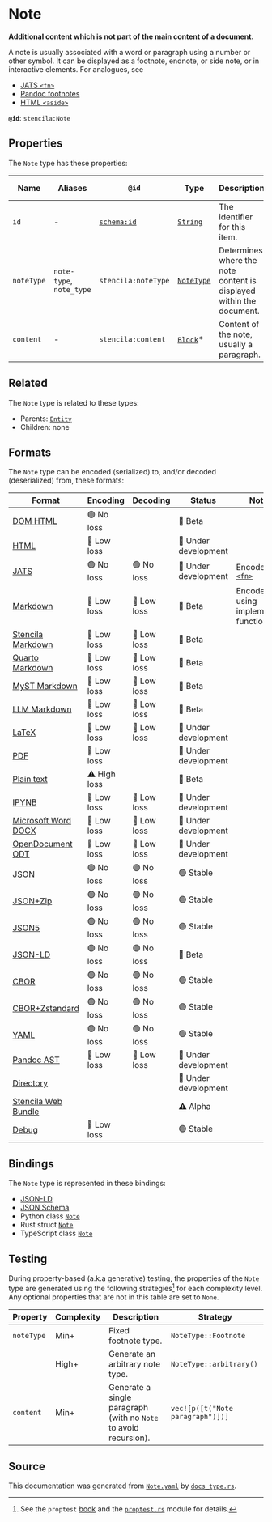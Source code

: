 # Note

**Additional content which is not part of the main content of a document.**

A note is usually associated with a word or paragraph using a number or other symbol. 
It can be displayed as a footnote, endnote, or side note, or in interactive elements.
For analogues, see 
- [JATS `<fn>`](https://jats.nlm.nih.gov/publishing/tag-library/1.2/element/fn.html)
- [Pandoc footnotes](https://pandoc.org/MANUAL.html#footnotes)
- [HTML `<aside>`](https://developer.mozilla.org/en-US/docs/Web/HTML/Element/aside)


**`@id`**: `stencila:Note`

## Properties

The `Note` type has these properties:

| Name       | Aliases                  | `@id`                                | Type                                                                                                  | Description                                                         | Inherited from                                                                                   |
| ---------- | ------------------------ | ------------------------------------ | ----------------------------------------------------------------------------------------------------- | ------------------------------------------------------------------- | ------------------------------------------------------------------------------------------------ |
| `id`       | -                        | [`schema:id`](https://schema.org/id) | [`String`](https://github.com/stencila/stencila/blob/main/docs/reference/schema/data/string.md)       | The identifier for this item.                                       | [`Entity`](https://github.com/stencila/stencila/blob/main/docs/reference/schema/other/entity.md) |
| `noteType` | `note-type`, `note_type` | `stencila:noteType`                  | [`NoteType`](https://github.com/stencila/stencila/blob/main/docs/reference/schema/prose/note-type.md) | Determines where the note content is displayed within the document. | -                                                                                                |
| `content`  | -                        | `stencila:content`                   | [`Block`](https://github.com/stencila/stencila/blob/main/docs/reference/schema/prose/block.md)*       | Content of the note, usually a paragraph.                           | -                                                                                                |

## Related

The `Note` type is related to these types:

- Parents: [`Entity`](https://github.com/stencila/stencila/blob/main/docs/reference/schema/other/entity.md)
- Children: none

## Formats

The `Note` type can be encoded (serialized) to, and/or decoded (deserialized) from, these formats:

| Format                                                                                               | Encoding     | Decoding   | Status              | Notes                                                                                          |
| ---------------------------------------------------------------------------------------------------- | ------------ | ---------- | ------------------- | ---------------------------------------------------------------------------------------------- |
| [DOM HTML](https://github.com/stencila/stencila/blob/main/docs/reference/formats/dom.html.md)        | 🟢 No loss    |            | 🔶 Beta              |                                                                                                |
| [HTML](https://github.com/stencila/stencila/blob/main/docs/reference/formats/html.md)                | 🔷 Low loss   |            | 🚧 Under development |                                                                                                |
| [JATS](https://github.com/stencila/stencila/blob/main/docs/reference/formats/jats.md)                | 🟢 No loss    | 🟢 No loss  | 🚧 Under development | Encoded as [`<fn>`](https://jats.nlm.nih.gov/articleauthoring/tag-library/1.3/element/fn.html) |
| [Markdown](https://github.com/stencila/stencila/blob/main/docs/reference/formats/md.md)              | 🔷 Low loss   | 🔷 Low loss | 🔶 Beta              | Encoded using implemented function                                                             |
| [Stencila Markdown](https://github.com/stencila/stencila/blob/main/docs/reference/formats/smd.md)    | 🔷 Low loss   | 🔷 Low loss | 🔶 Beta              |                                                                                                |
| [Quarto Markdown](https://github.com/stencila/stencila/blob/main/docs/reference/formats/qmd.md)      | 🔷 Low loss   | 🔷 Low loss | 🔶 Beta              |                                                                                                |
| [MyST Markdown](https://github.com/stencila/stencila/blob/main/docs/reference/formats/myst.md)       | 🔷 Low loss   | 🔷 Low loss | 🔶 Beta              |                                                                                                |
| [LLM Markdown](https://github.com/stencila/stencila/blob/main/docs/reference/formats/llmd.md)        | 🔷 Low loss   | 🔷 Low loss | 🔶 Beta              |                                                                                                |
| [LaTeX](https://github.com/stencila/stencila/blob/main/docs/reference/formats/latex.md)              | 🔷 Low loss   | 🔷 Low loss | 🚧 Under development |                                                                                                |
| [PDF](https://github.com/stencila/stencila/blob/main/docs/reference/formats/pdf.md)                  | 🔷 Low loss   |            | 🚧 Under development |                                                                                                |
| [Plain text](https://github.com/stencila/stencila/blob/main/docs/reference/formats/text.md)          | ⚠️ High loss |            | 🔶 Beta              |                                                                                                |
| [IPYNB](https://github.com/stencila/stencila/blob/main/docs/reference/formats/ipynb.md)              | 🔷 Low loss   | 🔷 Low loss | 🚧 Under development |                                                                                                |
| [Microsoft Word DOCX](https://github.com/stencila/stencila/blob/main/docs/reference/formats/docx.md) | 🔷 Low loss   | 🔷 Low loss | 🚧 Under development |                                                                                                |
| [OpenDocument ODT](https://github.com/stencila/stencila/blob/main/docs/reference/formats/odt.md)     | 🔷 Low loss   | 🔷 Low loss | 🚧 Under development |                                                                                                |
| [JSON](https://github.com/stencila/stencila/blob/main/docs/reference/formats/json.md)                | 🟢 No loss    | 🟢 No loss  | 🟢 Stable            |                                                                                                |
| [JSON+Zip](https://github.com/stencila/stencila/blob/main/docs/reference/formats/json.zip.md)        | 🟢 No loss    | 🟢 No loss  | 🟢 Stable            |                                                                                                |
| [JSON5](https://github.com/stencila/stencila/blob/main/docs/reference/formats/json5.md)              | 🟢 No loss    | 🟢 No loss  | 🟢 Stable            |                                                                                                |
| [JSON-LD](https://github.com/stencila/stencila/blob/main/docs/reference/formats/jsonld.md)           | 🟢 No loss    | 🟢 No loss  | 🔶 Beta              |                                                                                                |
| [CBOR](https://github.com/stencila/stencila/blob/main/docs/reference/formats/cbor.md)                | 🟢 No loss    | 🟢 No loss  | 🟢 Stable            |                                                                                                |
| [CBOR+Zstandard](https://github.com/stencila/stencila/blob/main/docs/reference/formats/cbor.zstd.md) | 🟢 No loss    | 🟢 No loss  | 🟢 Stable            |                                                                                                |
| [YAML](https://github.com/stencila/stencila/blob/main/docs/reference/formats/yaml.md)                | 🟢 No loss    | 🟢 No loss  | 🟢 Stable            |                                                                                                |
| [Pandoc AST](https://github.com/stencila/stencila/blob/main/docs/reference/formats/pandoc.md)        | 🔷 Low loss   | 🔷 Low loss | 🚧 Under development |                                                                                                |
| [Directory](https://github.com/stencila/stencila/blob/main/docs/reference/formats/directory.md)      |              |            | 🚧 Under development |                                                                                                |
| [Stencila Web Bundle](https://github.com/stencila/stencila/blob/main/docs/reference/formats/swb.md)  |              |            | ⚠️ Alpha            |                                                                                                |
| [Debug](https://github.com/stencila/stencila/blob/main/docs/reference/formats/debug.md)              | 🔷 Low loss   |            | 🟢 Stable            |                                                                                                |

## Bindings

The `Note` type is represented in these bindings:

- [JSON-LD](https://stencila.org/Note.jsonld)
- [JSON Schema](https://stencila.org/Note.schema.json)
- Python class [`Note`](https://github.com/stencila/stencila/blob/main/python/python/stencila/types/note.py)
- Rust struct [`Note`](https://github.com/stencila/stencila/blob/main/rust/schema/src/types/note.rs)
- TypeScript class [`Note`](https://github.com/stencila/stencila/blob/main/ts/src/types/Note.ts)

## Testing

During property-based (a.k.a generative) testing, the properties of the `Note` type are generated using the following strategies[^1] for each complexity level. Any optional properties that are not in this table are set to `None`.

| Property   | Complexity | Description                                                      | Strategy                         |
| ---------- | ---------- | ---------------------------------------------------------------- | -------------------------------- |
| `noteType` | Min+       | Fixed footnote type.                                             | `NoteType::Footnote`             |
|            | High+      | Generate an arbitrary note type.                                 | `NoteType::arbitrary()`          |
| `content`  | Min+       | Generate a single paragraph (with no `Note` to avoid recursion). | `vec![p([t("Note paragraph")])]` |

## Source

This documentation was generated from [`Note.yaml`](https://github.com/stencila/stencila/blob/main/schema/Note.yaml) by [`docs_type.rs`](https://github.com/stencila/stencila/blob/main/rust/schema-gen/src/docs_type.rs).

[^1]: See the `proptest` [book](https://proptest-rs.github.io/proptest/) and the [`proptest.rs`](https://github.com/stencila/stencila/blob/main/rust/schema/src/proptests.rs) module for details.
